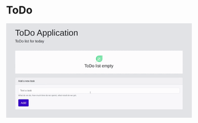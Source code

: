 # ToDo

 <div align="center">
     <img src="https://github.com/Yariz-IT/ToDo/blob/main/todo.gif"/>
  </div
